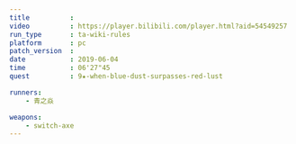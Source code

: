 ```yaml
---
title          :
video          : https://player.bilibili.com/player.html?aid=54549257
run_type       : ta-wiki-rules
platform       : pc
patch_version  : 
date           : 2019-06-04
time           : 06'27"45
quest          : 9★-when-blue-dust-surpasses-red-lust

runners:
    - 青之焱

weapons:
    - switch-axe
---
```

